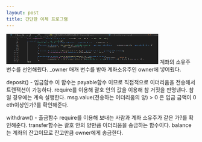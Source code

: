 ```yaml
---
layout: post
title: 간단한 이체 프로그램
---
```


<img src="/assets/images/bank_code.PNG" width="80%" height="80">
계좌의 소유주 변수를 선언해줬다.
_owner 매개 변수를 받아 계좌소유주인 owner에 넣어줬다.


deposit() - 입금함수
이 함수는 payable함수 이므로 직접적으로 이더리움을 전송해서 트랜잭션이 가능하다.
require를 이용해 괄호 안의 값을 이용해 참 거짓을 판명낸다. 
참일 경우에는 계속 실행한다. 
msg.value(전송하는 이더리움의 양) > 0 은 입금 금액이 0 eth이상인가?를 확인해준다.

withdraw() - 출금함수
require를 이용해 보내는 사람과 계좌 소유주가 같은 가?를 확인해준다.
transfer함수는 괄호 안의 양만큼 이더리움을 송금하는 함수이다.
balance는 계좌의 잔고이므로 잔고만큼 owner에게 송금한다.
